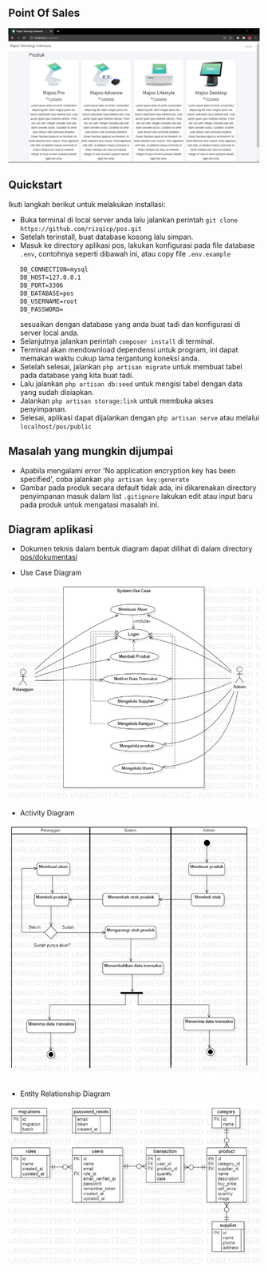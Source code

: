 ## Point Of Sales
![alt text](https://github.com/rizqicp/pos/blob/master/dokumentasi/screenshoot/BerandaAplikasi.PNG?raw=true)

## Quickstart
Ikuti langkah berikut untuk melakukan installasi:

- Buka terminal di local server anda lalu jalankan perintah ```git clone https://github.com/rizqicp/pos.git```
- Setelah terinstall, buat database kosong lalu simpan.
- Masuk ke directory aplikasi pos, lakukan konfigurasi pada file database ```.env```, contohnya seperti dibawah ini, atau copy file ```.env.example```
    ```
    DB_CONNECTION=mysql
    DB_HOST=127.0.0.1
    DB_PORT=3306
    DB_DATABASE=pos
    DB_USERNAME=root
    DB_PASSWORD=
    ```
  sesuaikan dengan database yang anda buat tadi dan konfigurasi di server local anda.
- Selanjutnya jalankan perintah ```composer install``` di terminal.
- Terminal akan mendownload dependensi untuk program, ini dapat memakan waktu cukup lama tergantung koneksi anda.
- Setelah selesai, jalankan ```php artisan migrate``` untuk membuat tabel pada database yang kita buat tadi.
- Lalu jalankan ```php artisan db:seed``` untuk mengisi tabel dengan data yang sudah disiapkan.
- Jalankan ```php artisan storage:link``` untuk membuka akses penyimpanan.
- Selesai, aplikasi dapat dijalankan dengan ```php artisan serve``` atau melalui ```localhost/pos/public```


## Masalah yang mungkin dijumpai

- Apabila mengalami error 'No application encryption key has been specified', coba jalankan ```php artisan key:generate```
- Gambar pada produk secara default tidak ada, ini dikarenakan directory penyimpanan masuk dalam list ```.gitignore```
  lakukan edit atau input baru pada produk untuk mengatasi masalah ini.

## Diagram aplikasi
- Dokumen teknis dalam bentuk diagram dapat dilihat di dalam directory <a href="https://github.com/rizqicp/pos/tree/master/dokumentasi">pos/dokumentasi</a>

- Use Case Diagram
 
![alt text](https://github.com/rizqicp/pos/blob/master/dokumentasi/UseCaseDiagramPOS.jpg?raw=true)



- Activity Diagram 
 
![alt text](https://github.com/rizqicp/pos/blob/master/dokumentasi/ActivityDiagramPOS.jpg?raw=true)



- Entity Relationship Diagram
 
![alt text](https://github.com/rizqicp/pos/blob/master/dokumentasi/ERDDiagramPOS.jpg?raw=true)
